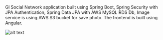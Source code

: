 Gl Social Network application built using Spring Boot,
Spring Security with JPA Authentication,
Spring Data JPA with AWS MySQL RDS Db,
Image service is using AWS S3 bucket for save photo. 
The frontend is built using Angular.














![alt text](https://gl-social-network-aws-bucket.s3.us-east-2.amazonaws.com/gl-social-network-diagram.png)


